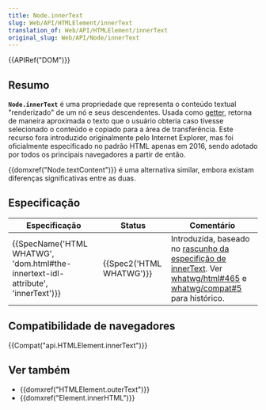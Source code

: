 ```yaml
---
title: Node.innerText
slug: Web/API/HTMLElement/innerText
translation_of: Web/API/HTMLElement/innerText
original_slug: Web/API/Node/innerText
---
```

{{APIRef("DOM")}}

## Resumo

**`Node.innerText`** é uma propriedade que representa o conteúdo textual "renderizado" de um nó e seus descendentes. Usada como [getter](/pt-BR/docs/), retorna de maneira aproximada o texto que o usuário obteria caso tivesse selecionado o conteúdo e copiado para a área de transferência. Este recurso fora introduzido originalmente pelo Internet Explorer, mas foi oficialmente especificado no padrão HTML apenas em 2016, sendo adotado por todos os principais navegadores a partir de então.

{{domxref("Node.textContent")}} é uma alternativa similar, embora existam diferenças significativas entre as duas.

## Especificação

| Especificação                                                                                                | Status                           | Comentário                                                                                                                                                                                                                                                    |
| ------------------------------------------------------------------------------------------------------------ | -------------------------------- | ------------------------------------------------------------------------------------------------------------------------------------------------------------------------------------------------------------------------------------------------------------- |
| {{SpecName('HTML WHATWG', 'dom.html#the-innertext-idl-attribute', 'innerText')}} | {{Spec2('HTML WHATWG')}} | Introduzida, baseado no [rascunho da especifição de innerText](https://github.com/rocallahan/innerText-spec). Ver [whatwg/html#465](https://github.com/whatwg/html/issues/465) e [whatwg/compat#5](https://github.com/whatwg/compat/issues/5) para histórico. |

## Compatibilidade de navegadores

{{Compat("api.HTMLElement.innerText")}}

## Ver também

- {{domxref("HTMLElement.outerText")}}
- {{domxref("Element.innerHTML")}}

